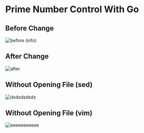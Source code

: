 # Prime Number Control With Go 

##  Before Change
![before (info)](https://user-images.githubusercontent.com/73312086/183641395-88a27b1f-4bed-47f0-b70a-34bde7eab9d5.JPG)


##  After Change
![after](https://user-images.githubusercontent.com/73312086/183641404-54d34fb2-46c6-466a-a074-fb06766ad721.JPG)

## Without Opening File  (sed)
![dsdsdsdsds](https://user-images.githubusercontent.com/73312086/183641431-6c5db04c-7eeb-46d3-b02e-75efa4fc7497.JPG)

## Without Opening File (vim)
![eeeeeeeeeee](https://user-images.githubusercontent.com/73312086/183642926-49d70de3-5c1c-4dc7-a431-1addf538ffe4.JPG)
